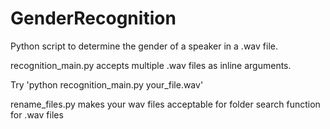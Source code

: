 # GenderRecognition
Python script to determine the gender of a speaker in a .wav file.

recognition_main.py accepts multiple .wav files as inline arguments.

Try 'python recognition_main.py your_file.wav'

rename_files.py makes your wav files acceptable for folder search function for .wav files

